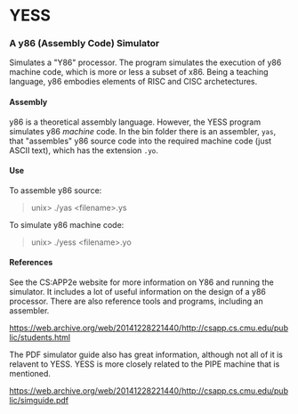 # YESS

### A y86 (Assembly Code) Simulator

Simulates a "Y86" processor. The program simulates the execution of y86 machine code,
which is more or less a subset of x86. Being a teaching language, y86 embodies elements
of RISC and CISC archetectures.

#### Assembly

y86 is a theoretical assembly language. However, the YESS program simulates
y86 _machine_ code. In the bin folder there is an assembler, `yas`, that "assembles"
y86 source code into the required machine code (just ASCII text), which has the
extension `.yo`.

#### Use

To assemble y86 source:
> unix> ./yas \<filename\>.ys

To simulate y86 machine code:
> unix> ./yess \<filename\>.yo

#### References

See the CS:APP2e website for more information on Y86 and running the simulator.
It includes a lot of useful information on the design of a y86 processor. There
are also reference tools and programs, including an assembler.

https://web.archive.org/web/20141228221440/http://csapp.cs.cmu.edu/public/students.html

The PDF simulator guide also has great information, although not all of it
is relavent to YESS. YESS is more closely related to the PIPE machine that
is mentioned.

https://web.archive.org/web/20141228221440/http://csapp.cs.cmu.edu/public/simguide.pdf
